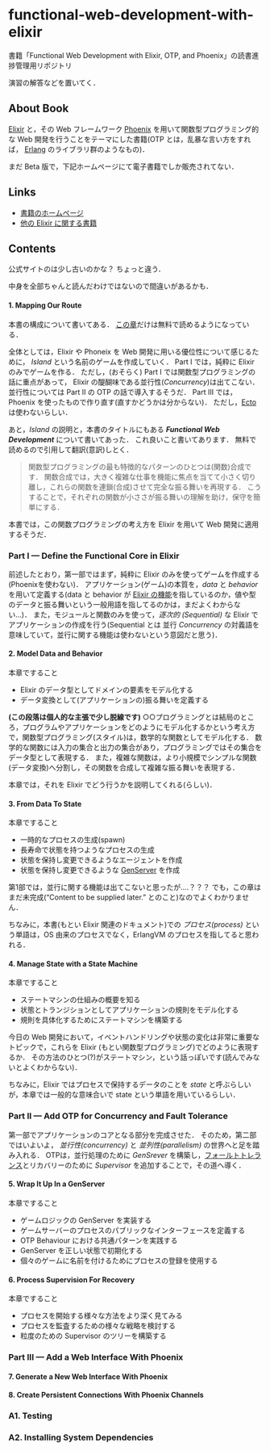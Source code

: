 # functional-web-development-with-elixir
書籍「Functional Web Development with Elixir, OTP, and Phoenix」の読書進捗管理用リポジトリ

演習の解答などを置いてく．

## About Book

[Elixir](https://elixir-lang.org) と，その Web フレームワーク [Phoenix](http://phoenixframework.org) を用いて関数型プログラミング的な Web 開発を行うことをテーマにした書籍(OTP とは，乱暴な言い方をすれば， [Erlang](https://www.erlang.org) のライブラリ群のようなもの)．

まだ Beta 版で，下記ホームページにて電子書籍でしか販売されてない．

## Links

- [書籍のホームページ](https://pragprog.com/book/lhelph/functional-web-development-with-elixir-otp-and-phoenix)
- [他の Elixir に関する書籍](https://github.com/sger/ElixirBooks)

## Contents

公式サイトのは少し古いのかな？
ちょっと違う．

中身を全部ちゃんと読んだわけではないので間違いがあるかも．

#### 1. Mapping Our Route

本書の構成について書いてある．
[この章](https://media.pragprog.com/titles/lhelph/route.pdf)だけは無料で読めるようになっている．

全体としては，Elixir や Phoneix を Web 開発に用いる優位性について感じるために， *Island* という名前のゲームを作成していく．
Part I では，純粋に Elixir のみでゲームを作る．
ただし，(おそらく) Part I では関数型プログラミングの話に重点があって， Elixir の醍醐味である並行性(*Concurrency*)は出てこない．
並行性については Part II の OTP の話で導入するそうだ．
Part III では，Phoenix を使ったもので作り直す(直すかどうかは分からない)．
ただし，[Ecto](https://hexdocs.pm/phoenix/ecto.html)は使わないらしい．

あと，*Island* の説明と，本書のタイトルにもある ***Functional Web Development*** について書いてあった．
これ良いこと書いてあります．
無料で読めるので引用して翻訳(意訳)しとく．

> 関数型プログラミングの最も特徴的なパターンのひとつは(関数)合成です．
> 関数合成では，大きく複雑な仕事を機能に焦点を当てて小さく切り離し，これらの関数を連鎖(合成)させて完全な振る舞いを再現する．
> こうすることで，それぞれの関数が小ささが振る舞いの理解を助け，保守を簡単にする．

本書では，この関数プログラミングの考え方を Elixir を用いて Web 開発に適用するそうだ．

### Part I — Define the Functional Core in Elixir

前述したとおり，第一部ではまず，純粋に Elixir のみを使ってゲームを作成する(Phoenixを使わない)．
アプリケーション(ゲーム)の本質を，*data* と *behavior* を用いて定義する(data と behavior が [Elixir の機能](https://elixir-lang.org/getting-started/typespecs-and-behaviours.html)を指しているのか，値や型のデータと振る舞いという一般用語を指してるのかは，まだよくわからない...)．
また，モジュールと関数のみを使って，*逐次的 (Sequential)* な Elixir でアプリケーションの作成を行う(Sequential とは 並行 *Concurrency* の対義語を意味していて，並行に関する機能は使わないという意図だと思う)．

#### 2. Model Data and Behavior

本章ですること
- Elixir のデータ型としてドメインの要素をモデル化する
- データ変換として(アプリケーションの)振る舞いを定義する

**(この段落は個人的な主張で少し脱線です)** ○○プログラミングとは結局のところ，プログラムやアプリケーションをどのようにモデル化するかという考え方で，関数型プログラミング(スタイル)は，数学的な関数としてモデル化する．
数学的な関数には入力の集合と出力の集合があり，プログラミングではその集合をデータ型として表現する．
また，複雑な関数は，より小規模でシンプルな関数(データ変換)へ分割し，その関数を合成して複雑な振る舞いを表現する．

本章では，それを Elixir でどう行うかを説明してくれる(らしい)．

#### 3. From Data To State

本章ですること
- 一時的なプロセスの生成(spawn)
- 長寿命で状態を持つようなプロセスの生成
- 状態を保持し変更できるようなエージェントを作成
- 状態を保持し変更できるような [GenServer](https://elixir-lang.org/getting-started/mix-otp/genserver.html) を作成

第1部では，並行に関する機能は出てこないと思ったが....？？？
でも，この章はまだ未完成(“Content to be supplied later.” とのこと)なのでよくわかりません．

ちなみに，本書(もとい Elixir 関連のドキュメント)での *プロセス(process)* という単語は，OS 由来のプロセスでなく，ErlangVM のプロセスを指してると思われる．

#### 4. Manage State with a State Machine

本章ですること
- ステートマシンの仕組みの概要を知る
- 状態とトランジションとしてアプリケーションの規則をモデル化する
- 規則を具体化するためにステートマシンを構築する

今日の Web 開発において，イベントハンドリングや状態の変化は非常に重要なトピックで，これらを Elixir (もとい関数型プログラミング)でどのように表現するか．
その方法のひとつ(?)がステートマシン，という話っぽいです(読んでみないとよくわからない)．

ちなみに，Elixir ではプロセスで保持するデータのことを *state* と呼ぶらしいが，本章では一般的な意味合いで state という単語を用いているらしい．

### Part II — Add OTP for Concurrency and Fault Tolerance

第一部でアプリケーションのコアとなる部分を完成させた．
そのため，第二部ではいよいよ， *並行性(concurrency)* と *並列性(parallelism)* の世界へと足を踏み入れる．
OTPは，並行処理のために *GenSrever* を構築し，[フォールトトレランス](http://e-words.jp/w/%E3%83%95%E3%82%A9%E3%83%BC%E3%83%AB%E3%83%88%E3%83%88%E3%83%AC%E3%83%A9%E3%83%B3%E3%82%B9.html)とリカバリーのために *Supervisor* を追加することで，その道へ導く．

#### 5. Wrap It Up In a GenServer

本章ですること
- ゲームロジックの GenServer を実装する
- ゲームサーバーのプロセスのパブリックなインターフェースを定義する
- OTP Behaviour における共通パターンを実践する
- GenServer を正しい状態で初期化する
- 個々のゲームに名前を付けるためにプロセスの登録を使用する

#### 6. Process Supervision For Recovery

本章ですること
- プロセスを開始する様々な方法をより深く見てみる
- プロセスを監査するための様々な戦略を検討する
- 粒度のための Supervisor のツリーを構築する

### Part III — Add a Web Interface With Phoenix

#### 7. Generate a New Web Interface With Phoenix

#### 8. Create Persistent Connections With Phoenix Channels

### A1. Testing

### A2. Installing System Dependencies
